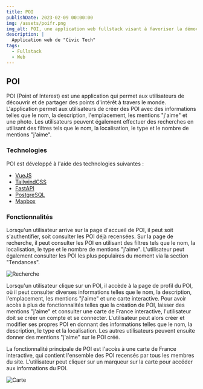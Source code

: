 ```yaml
---
title: POI
publishDate: 2023-02-09 00:00:00
img: /assets/poifr.png
img_alt: POI, une application web fullstack visant à favoriser la démocratie participative
description: |
  Application web de "Civic Tech"
tags:
  - Fullstack
  - Web
---
```

## POI
POI (Point of Interest) est une application qui permet aux utilisateurs de découvrir et de partager des points d'intérêt à travers le monde. L'application permet aux utilisateurs de créer des POI avec des informations telles que le nom, la description, l'emplacement, les mentions "j'aime" et une photo. Les utilisateurs peuvent également effectuer des recherches en utilisant des filtres tels que le nom, la localisation, le type et le nombre de mentions "j'aime".

### Technologies
POI est développé à l'aide des technologies suivantes :
* [VueJS](https://vuejs.org/)
* [TailwindCSS](https://tailwindcss.com/)
* [FastAPI](https://fastapi.tiangolo.com/)
* [PostgreSQL](https://www.postgresql.org/)
* [Mapbox](https://www.mapbox.com/)

### Fonctionnalités

Lorsqu'un utilisateur arrive sur la page d'accueil de POI, il peut soit s'authentifier, soit consulter les POI déjà recensées. Sur la page de recherche, il peut consulter les POI en utilisant des filtres tels que le nom, la localisation, le type et le nombre de mentions "j'aime". L'utilisateur peut également consulter les POI les plus populaires du moment via la section "Tendances".

![Recherche](/assets/poirecherche.png)

Lorsqu'un utilisateur clique sur un POI, il accède à la page de profil du POI, où il peut consulter diverses informations telles que le nom, la description, l'emplacement, les mentions "j'aime" et une carte interactive. Pour avoir accès à plus de fonctionnalités telles que la création de POI, laisser des mentions "j'aime" et consulter une carte de France interactive, l'utilisateur doit se créer un compte et se connecter. L'utilisateur peut alors créer et modifier ses propres POI en donnant des informations telles que le nom, la description, le type et la localisation. Les autres utilisateurs peuvent ensuite donner des mentions "j'aime" sur le POI créé.

La fonctionnalité principale de POI est l'accès à une carte de France interactive, qui contient l'ensemble des POI recensés par tous les membres du site. L'utilisateur peut cliquer sur un marqueur sur la carte pour accéder aux informations du POI.

![Carte](/assets/poicartehome.png)